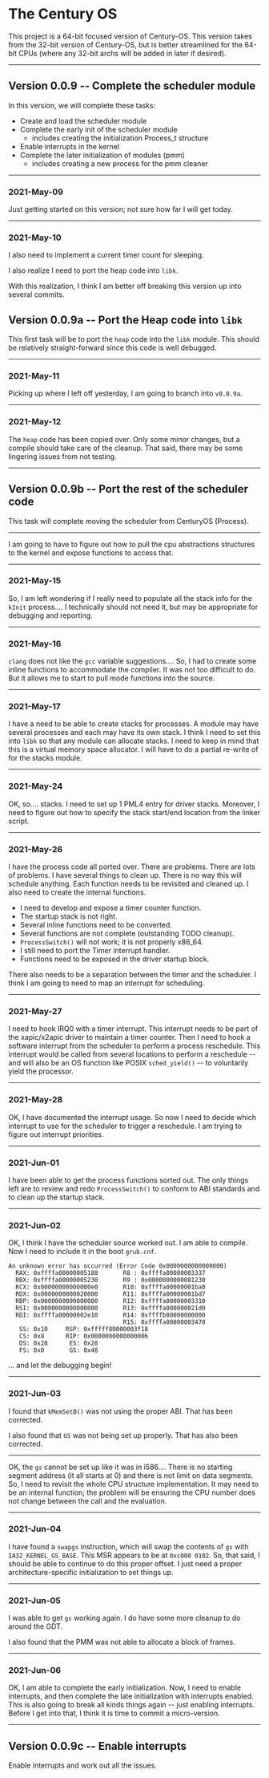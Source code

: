 # The Century OS

This project is a 64-bit focused version of Century-OS.  This version takes from the 32-bit version of Century-OS, but is better streamlined for the 64-bit CPUs (where any 32-bit archs will be added in later if desired).


---

## Version 0.0.9 -- Complete the scheduler module

In this version, we will complete these tasks:
* Create and load the scheduler module
* Complete the early init of the scheduler module
  * includes creating the initialization Process_t structure
* Enable interrupts in the kernel
* Complete the later initialization of modules (pmm)
  * includes creating a new process for the pmm cleaner


---

### 2021-May-09

Just getting started on this version; not sure how far I will get today.


---

### 2021-May-10

I also need to implement a current timer count for sleeping.

I also realize I need to port the heap code into `libk`.

With this realization, I think I am better off breaking this version up into several commits.


## Version 0.0.9a -- Port the Heap code into `libk`

This first task will be to port the `heap` code into the `libk` module.  This should be relatively straight-forward since this code is well debugged.


---

### 2021-May-11

Picking up where I left off yesterday, I am going to branch into `v0.0.9a`.


---

### 2021-May-12

The `heap` code has been copied over.  Only some minor changes, but a compile should take care of the cleanup.  That said, there may be some lingering issues from not testing.


---

## Version 0.0.9b -- Port the rest of the scheduler code

This task will complete moving the scheduler from CenturyOS (Process).

---

I am going to have to figure out how to pull the cpu abstractions structures to the kernel and expose functions to access that.


---

### 2021-May-15

So, I am left wondering if I really need to populate all the stack info for the `kInit` process....  I technically should not need it, but may be appropriate for debugging and reporting.


---

### 2021-May-16

`clang` does not like the `gcc` variable suggestions....  So, I had to create some inline functions to accommodate the compiler.  It was not too difficult to do.  But it allows me to start to pull mode functions into the source.


---

### 2021-May-17

I have a need to be able to create stacks for processes.  A module may have several processes and each may have its own stack.  I think I need to set this into `libk` so that any module can allocate stacks.  I need to keep in mind that this is a virtual memory space allocator.  I will have to do a partial re-write of for the stacks module.


---

### 2021-May-24

OK, so....  stacks.  I need to set up 1 PML4 entry for driver stacks.  Moreover, I need to figure out how to specify the stack start/end location from the linker script.


---

### 2021-May-26

I have the process code all ported over.  There are problems.  There are lots of problems.  I have several things to clean up.  There is no way this will schedule anything.  Each function needs to be revisited and cleaned up.  I also need to create the internal functions.

* I need to develop and expose a timer counter function.
* The startup stack is not right.
* Several inline functions need to be converted.
* Several functions are not complete (outstanding TODO cleanup).
* `ProcessSwitch()` will not work; it is not properly x86_64.
* I still need to port the Timer interrupt handler.
* Functions need to be exposed in the driver startup block.

There also needs to be a separation between the timer and the scheduler.  I think I am going to need to map an interrupt for scheduling.


---

### 2021-May-27

I need to hook IRQ0 with a timer interrupt.  This interrupt needs to be part of the xapic/x2apic driver to maintain a timer counter.  Then I need to hook a software interrupt from the scheduler to perform a process reschedule.  This interrupt would be called from several locations to perform a reschedule -- and will also be an OS function like POSIX `sched_yield()` -- to voluntarily yield the processor.


---

### 2021-May-28

OK, I have documented the interrupt usage.  So now I need to decide which interrupt to use for the scheduler to trigger a reschedule.  I am trying to figure out interrupt priorities.


---

### 2021-Jun-01

I have been able to get the process functions sorted out.  The only things left are to review and redo `ProcessSwitch()` to conform to ABI standards and to clean up the startup stack.


---

### 2021-Jun-02

OK, I think I have the scheduler source worked out.  I am able to compile.  Now I need to include it in the boot `grub.cnf`.

```
An unknown error has occurred (Error Code 0x0000000000000000)
  RAX: 0xffffa00000005188       R8 : 0xffffa00000003337
  RBX: 0xffffa00000005230       R9 : 0x0000000000081230
  RCX: 0x00000000000000e0       R10: 0xffffa00000001ba0
  RDX: 0x0000000000020000       R11: 0xffffa00000001bd7
  RBP: 0x0000000000000000       R12: 0xffffa00000003310
  RSI: 0x0000000000000000       R13: 0xffffa000000021d0
  RDI: 0xffffa00000002e10       R14: 0xffffb80000000000
                                R15: 0xffffa00000003470
   SS: 0x10     RSP: 0xfffff80000003f18
   CS: 0x8      RIP: 0x0000000000000006
   DS: 0x28      ES: 0x28
   FS: 0x0       GS: 0x48
```

... and let the debugging begin!


---

### 2021-Jun-03

I found that `kMemSetB()` was not using the proper ABI.  That has been corrected.

I also found that `GS` was not being set up properly.  That has also been corrected.

---

OK, the `gs` cannot be set up like it was in i586....  There is no starting segment address (it all starts at 0) and there is not limit on data segments.  So, I need to revisit the whole CPU structure implementation.  It may need to be an internal function; the problem will be ensuring the CPU number does not change between the call and the evaluation.


---

### 2021-Jun-04

I have found a `swapgs` instruction, which will swap the contents of `gs` with `IA32_KERNEL_GS_BASE`.  This MSR appears to be at `0xc000 0102`.  So, that said, I should be able to continue to do this proper offset.  I just need a proper architecture-specific initialization to set things up.


---

### 2021-Jun-05

I was able to get `gs` working again.  I do have some more cleanup to do around the GDT.

I also found that the PMM was not able to allocate a block of frames.


---

### 2021-Jun-06

OK, I am able to complete the early initialization.  Now, I need to enable interrupts, and then complete the late initialization with interrupts enabled.  This is also going to break all kinds things again -- just enabling interrupts.  Before I get into that, I think it is time to commit a micro-version.


---

## Version 0.0.9c -- Enable interrupts

Enable interrupts and work out all the issues.

